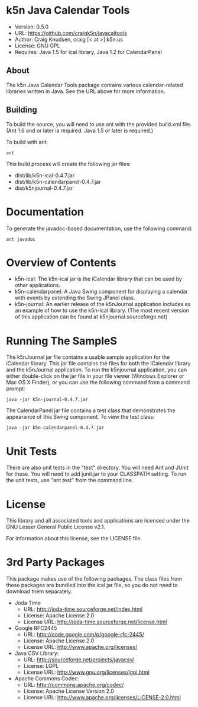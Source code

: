 # k5n Java Calendar Tools
- Version: 0.5.0
- URL: https://github.com/craigk5n/javacaltools
- Author: Craig Knudsen, craig [< at >] k5n.us
- License: GNU GPL
- Requires: Java 1.5 for ical library, Java 1.2 for CalendarPanel

## About
The k5n Java Calendar Tools package contains various calendar-related
libraries written in Java.  See the URL above for more information.

## Building
To build the source, you will need to use ant with the provided build.xml
file.  (Ant 1.6 and or later is required.  Java 1.5 or later is required.)

To build with ant:

    ant

This build process will create the following jar files:

- dist/lib/k5n-ical-0.4.7.jar
- dist/lib/k5n-calendarpanel-0.4.7.jar
- dist/k5njournal-0.4.7.jar

# Documentation
To generate the javadoc-based documentation, use the following command:

    ant javadoc

# Overview of Contents

- k5n-ical:
  The k5n-ical jar is the iCalendar library that can be used by
  other applications.
- k5n-calendarpanel:
  A Java Swing component for displaying a calendar with events by
  extending the Swing JPanel class.
- k5n-journal:
  An earlier release of the k5nJournal application includes as an
  example of how to use the k5n-ical library.  (The most recent
  version of this application can be found at k5njournal.sourceforge.net)


# Running The SampleS
The k5nJournal jar file contains a usable sample application for the
iCalendar library.  This jar file contains the files for both the iCalendar
library and the k5nJournal application.  To run the k5njournal application,
you can either double-click on the jar file in your file viewer (Windows
Explorer or Mac OS X Finder), or you can use the following command from a
command prompt:

    java -jar k5n-journal-0.4.7.jar

The CalendarPanel jar file contains a test class that demonstrates the
appearance of this Swing component.  To view the test class:

    java -jar k5n-calendarpanel-0.4.7.jar


# Unit Tests
There are also unit tests in the "test" directory.  You will need Ant
and JUnit for these.  You will need to add junit.jar to your CLASSPATH
setting.  To run the unit tests, use "ant test" from the command line.

# License
This library and all associated tools and applications are licensed under
the GNU Lesser General Public License v2.1.

For information about this license, see the LICENSE file.
	

# 3rd Party Packages
This package makes use of the following packages.  The class files from
these packages are bundled into the ical jar file, so you do not need
to download them separately.

- Joda Time
  - URL: http://joda-time.sourceforge.net/index.html
  - License: Apache License 2.0
  - License URL: http://joda-time.sourceforge.net/license.html
- Google RFC2445
  - URL: http://code.google.com/p/google-rfc-2445/
  - License: Apache License 2.0
  - License URL: http://www.apache.org/licenses/
- Java CSV Library:
  - URL: http://sourceforge.net/projects/javacsv/
  - License: LGPL
  - License URL: http://www.gnu.org/licenses/lgpl.html
- Apache Commons Codec:
  - URL: http://commons.apache.org/codec/
  - License: Apache License Version 2.0
  - License URL: http://www.apache.org/licenses/LICENSE-2.0.html
